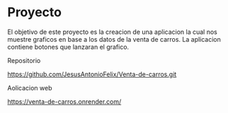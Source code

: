 # Proyecto
El objetivo de este proyecto es la creacion de una aplicacion la cual nos muestre graficos en base a los datos de la venta de carros.
La aplicacion contiene botones que lanzaran el grafico.

Repositorio

https://github.com/JesusAntonioFelix/Venta-de-carros.git

Aolicacion web

https://venta-de-carros.onrender.com/

